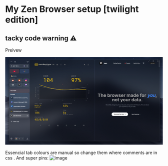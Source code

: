 # My Zen Browser setup [twilight edition]
## tacky code warning ⚠️

Preivew

![Preview](./image.png)

Essencial tab colours are manual so change them where comments are in css .
And super pins:
![image](https://github.com/user-attachments/assets/8244c281-a16f-43ea-a3f6-27acaf939099)
